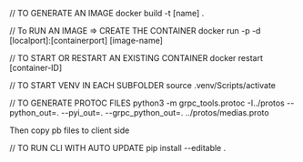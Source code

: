 // TO GENERATE AN IMAGE
docker build -t [name] .

// To RUN AN IMAGE => CREATE THE CONTAINER
docker run -p -d [localport]:[containerport] [image-name]

// TO START OR RESTART AN EXISTING CONTAINER
docker restart [container-ID]

// TO START VENV IN EACH SUBFOLDER
source .venv/Scripts/activate

// TO GENERATE PROTOC FILES
python3 -m grpc_tools.protoc -I../protos --python_out=. --pyi_out=. --grpc_python_out=. ../protos/medias.proto

Then copy pb files to client side


// TO RUN CLI WITH AUTO UPDATE 
pip install --editable .